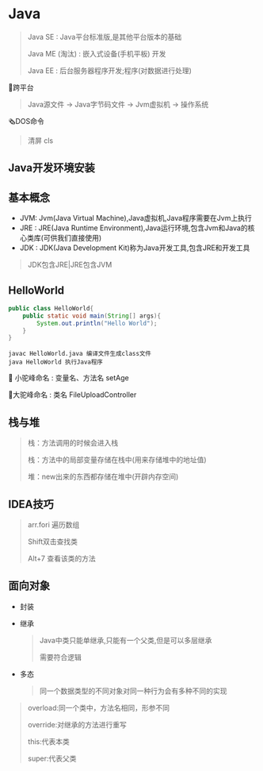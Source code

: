 # Java

> Java SE : Java平台标准版,是其他平台版本的基础
>
> Java ME (淘汰) : 嵌入式设备(手机平板) 开发
>
> Java EE : 后台服务器程序开发;程序(对数据进行处理)

:rocket:跨平台

> Java源文件 -> Java字节码文件 -> Jvm虚拟机 -> 操作系统

:newspaper_roll:DOS命令

> 清屏 cls

## Java开发环境安装

## 基本概念

- JVM: Jvm(Java Virtual Machine),Java虚拟机,Java程序需要在Jvm上执行
- JRE : JRE(Java Runtime Environment),Java运行环境,包含Jvm和Java的核心类库(可供我们直接使用)
- JDK : JDK(Java Development Kit)称为Java开发工具,包含JRE和开发工具

>JDK包含JRE|JRE包含JVM

## HelloWorld

```java
public class HelloWorld{
    public static void main(String[] args){
        System.out.println("Hello World");
    }
}
```

```shell
javac HelloWorld.java 编译文件生成class文件
java HelloWorld 执行Java程序
```

:robot: 小驼峰命名 : 变量名、方法名  setAge

:robot:大驼峰命名 : 类名 FileUploadController

## 栈与堆

> 栈：方法调用的时候会进入栈
>
> 栈：方法中的局部变量存储在栈中(用来存储堆中的地址值)
>
> 堆：new出来的东西都存储在堆中(开辟内存空间)

## IDEA技巧

> arr.fori 遍历数组
>
> Shift双击查找类
>
> Alt+7 查看该类的方法

## 面向对象

- 封装

- 继承

  > Java中类只能单继承,只能有一个父类,但是可以多层继承
  >
  > 需要符合逻辑

- 多态

  >同一个数据类型的不同对象对同一种行为会有多种不同的实现

>overload:同一个类中，方法名相同，形参不同
>
>override:对继承的方法进行重写
>
>this:代表本类
>
>super:代表父类

